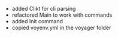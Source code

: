 * added Clikt for cli parsing
* refactored Main to work with commands
* added Init command
* copied voyenv.yml in the voyager folder
